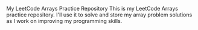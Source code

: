 My LeetCode Arrays Practice Repository
This is my LeetCode Arrays practice repository. I'll use it to solve and store my array problem solutions as I work on improving my programming skills.
